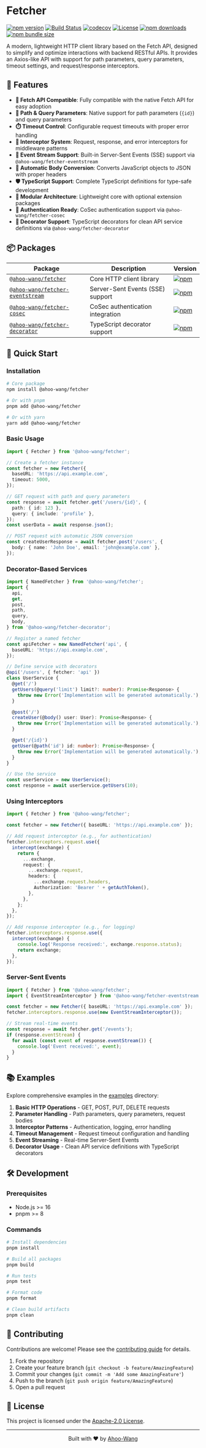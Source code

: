 # Fetcher

[![npm version](https://img.shields.io/npm/v/@ahoo-wang/fetcher.svg)](https://www.npmjs.com/package/@ahoo-wang/fetcher)
[![Build Status](https://github.com/Ahoo-Wang/fetcher/actions/workflows/ci.yml/badge.svg)](https://github.com/Ahoo-Wang/fetcher/actions)
[![codecov](https://codecov.io/gh/Ahoo-Wang/fetcher/graph/badge.svg?token=JGiWZ52CvJ)](https://codecov.io/gh/Ahoo-Wang/fetcher)
[![License](https://img.shields.io/npm/l/@ahoo-wang/fetcher.svg)](https://github.com/Ahoo-Wang/fetcher/blob/main/LICENSE)
[![npm downloads](https://img.shields.io/npm/dm/@ahoo-wang/fetcher.svg)](https://www.npmjs.com/package/@ahoo-wang/fetcher)
[![npm bundle size](https://img.shields.io/bundlephobia/minzip/%40ahoo-wang%2Ffetcher)](https://www.npmjs.com/package/@ahoo-wang/fetcher)

A modern, lightweight HTTP client library based on the Fetch API, designed to simplify and optimize interactions with
backend RESTful APIs. It provides an Axios-like API with support for path parameters, query parameters, timeout
settings, and request/response interceptors.

## 🌟 Features

- **🔄 Fetch API Compatible**: Fully compatible with the native Fetch API for easy adoption
- **🧭 Path & Query Parameters**: Native support for path parameters (`{id}`) and query parameters
- **⏱️ Timeout Control**: Configurable request timeouts with proper error handling
- **🔗 Interceptor System**: Request, response, and error interceptors for middleware patterns
- **📡 Event Stream Support**: Built-in Server-Sent Events (SSE) support via `@ahoo-wang/fetcher-eventstream`
- **🎯 Automatic Body Conversion**: Converts JavaScript objects to JSON with proper headers
- **🛡️ TypeScript Support**: Complete TypeScript definitions for type-safe development
- **🧩 Modular Architecture**: Lightweight core with optional extension packages
- **📱 Authentication Ready**: CoSec authentication support via `@ahoo-wang/fetcher-cosec`
- **🎨 Decorator Support**: TypeScript decorators for clean API service definitions via `@ahoo-wang/fetcher-decorator`

## 📦 Packages

| Package                                                    | Description                      | Version                                                                                                                                 |
|------------------------------------------------------------|----------------------------------|-----------------------------------------------------------------------------------------------------------------------------------------|
| [`@ahoo-wang/fetcher`](./packages/fetcher)                 | Core HTTP client library         | [![npm](https://img.shields.io/npm/v/@ahoo-wang/fetcher.svg)](https://www.npmjs.com/package/@ahoo-wang/fetcher)                         |
| [`@ahoo-wang/fetcher-eventstream`](./packages/eventstream) | Server-Sent Events (SSE) support | [![npm](https://img.shields.io/npm/v/@ahoo-wang/fetcher-eventstream.svg)](https://www.npmjs.com/package/@ahoo-wang/fetcher-eventstream) |
| [`@ahoo-wang/fetcher-cosec`](./packages/cosec)             | CoSec authentication integration | [![npm](https://img.shields.io/npm/v/@ahoo-wang/fetcher-cosec.svg)](https://www.npmjs.com/package/@ahoo-wang/fetcher-cosec)             |
| [`@ahoo-wang/fetcher-decorator`](./packages/decorator)     | TypeScript decorator support     | [![npm](https://img.shields.io/npm/v/@ahoo-wang/fetcher-decorator.svg)](https://www.npmjs.com/package/@ahoo-wang/fetcher-decorator)     |

## 🚀 Quick Start

### Installation

```bash
# Core package
npm install @ahoo-wang/fetcher

# Or with pnpm
pnpm add @ahoo-wang/fetcher

# Or with yarn
yarn add @ahoo-wang/fetcher
```

### Basic Usage

```typescript
import { Fetcher } from '@ahoo-wang/fetcher';

// Create a fetcher instance
const fetcher = new Fetcher({
  baseURL: 'https://api.example.com',
  timeout: 5000,
});

// GET request with path and query parameters
const response = await fetcher.get('/users/{id}', {
  path: { id: 123 },
  query: { include: 'profile' },
});
const userData = await response.json();

// POST request with automatic JSON conversion
const createUserResponse = await fetcher.post('/users', {
  body: { name: 'John Doe', email: 'john@example.com' },
});
```

### Decorator-Based Services

```typescript
import { NamedFetcher } from '@ahoo-wang/fetcher';
import {
  api,
  get,
  post,
  path,
  query,
  body,
} from '@ahoo-wang/fetcher-decorator';

// Register a named fetcher
const apiFetcher = new NamedFetcher('api', {
  baseURL: 'https://api.example.com',
});

// Define service with decorators
@api('/users', { fetcher: 'api' })
class UserService {
  @get('/')
  getUsers(@query('limit') limit?: number): Promise<Response> {
    throw new Error('Implementation will be generated automatically.');
  }

  @post('/')
  createUser(@body() user: User): Promise<Response> {
    throw new Error('Implementation will be generated automatically.');
  }

  @get('/{id}')
  getUser(@path('id') id: number): Promise<Response> {
    throw new Error('Implementation will be generated automatically.');
  }
}

// Use the service
const userService = new UserService();
const response = await userService.getUsers(10);
```

### Using Interceptors

```typescript
import { Fetcher } from '@ahoo-wang/fetcher';

const fetcher = new Fetcher({ baseURL: 'https://api.example.com' });

// Add request interceptor (e.g., for authentication)
fetcher.interceptors.request.use({
  intercept(exchange) {
    return {
      ...exchange,
      request: {
        ...exchange.request,
        headers: {
          ...exchange.request.headers,
          Authorization: 'Bearer ' + getAuthToken(),
        },
      },
    };
  },
});

// Add response interceptor (e.g., for logging)
fetcher.interceptors.response.use({
  intercept(exchange) {
    console.log('Response received:', exchange.response.status);
    return exchange;
  },
});
```

### Server-Sent Events

```typescript
import { Fetcher } from '@ahoo-wang/fetcher';
import { EventStreamInterceptor } from '@ahoo-wang/fetcher-eventstream';

const fetcher = new Fetcher({ baseURL: 'https://api.example.com' });
fetcher.interceptors.response.use(new EventStreamInterceptor());

// Stream real-time events
const response = await fetcher.get('/events');
if (response.eventStream) {
  for await (const event of response.eventStream()) {
    console.log('Event received:', event);
  }
}
```

## 📚 Examples

Explore comprehensive examples in the [examples](./examples) directory:

1. **Basic HTTP Operations** - GET, POST, PUT, DELETE requests
2. **Parameter Handling** - Path parameters, query parameters, request bodies
3. **Interceptor Patterns** - Authentication, logging, error handling
4. **Timeout Management** - Request timeout configuration and handling
5. **Event Streaming** - Real-time Server-Sent Events
6. **Decorator Usage** - Clean API service definitions with TypeScript decorators

## 🛠️ Development

### Prerequisites

- Node.js >= 16
- pnpm >= 8

### Commands

```bash
# Install dependencies
pnpm install

# Build all packages
pnpm build

# Run tests
pnpm test

# Format code
pnpm format

# Clean build artifacts
pnpm clean
```

## 🤝 Contributing

Contributions are welcome! Please see the [contributing guide](./CONTRIBUTING.md) for details.

1. Fork the repository
2. Create your feature branch (`git checkout -b feature/AmazingFeature`)
3. Commit your changes (`git commit -m 'Add some AmazingFeature'`)
4. Push to the branch (`git push origin feature/AmazingFeature`)
5. Open a pull request

## 📄 License

This project is licensed under the [Apache-2.0 License](./LICENSE).

---

<p align="center">
  Built with ❤️ by <a href="https://github.com/Ahoo-Wang">Ahoo-Wang</a>
</p>
